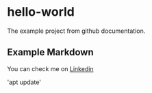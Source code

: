 # hello-world
The example project from github documentation.

## Example Markdown
You can check me on [Linkedin](https://linkedin.com/in/fauzisyahrulrozak) 

'apt update'


[^1]: This is the footnote.
